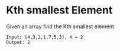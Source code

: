# Kth smallest Element

Given an array find the Kth smallest element

```
Input: [4,3,2,1,7,5,3], K = 2
Output: 2
```
